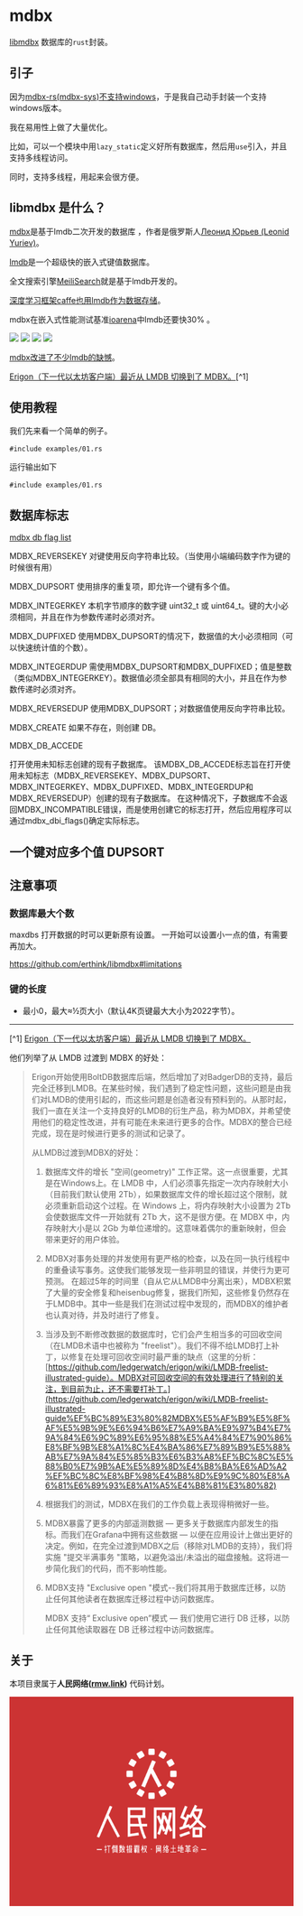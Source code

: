 # mdbx

[libmdbx](https://github.com/erthink/libmdbx) 数据库的`rust`封装。

## 引子

因为[mdbx-rs(mdbx-sys)不支持windows](https://github.com/vorot93/mdbx-rs/issues/1)，于是我自己动手封装一个支持windows版本。

我在易用性上做了大量优化。

比如，可以一个模块中用`lazy_static`定义好所有数据库，然后用`use`引入，并且支持多线程访问。

同时，支持多线程，用起来会很方便。

## libmdbx 是什么？

[mdbx](https://github.com/erthink/libmdbx)是基于lmdb二次开发的数据库 ，作者是俄罗斯人[Леонид Юрьев (Leonid Yuriev)](https://vk.com/erthink)。

[lmdb](https://en.wikipedia.org/wiki/Lightning_Memory-Mapped_Database)是一个超级快的嵌入式键值数据库。

全文搜索引擎[MeiliSearch](https://docs.meilisearch.com/reference/under_the_hood/storage.html#measured-disk-usage)就是基于lmdb开发的。

[深度学习框架caffe也用lmdb作为数据存储](https://docs.nvidia.com/deeplearning/dali/user-guide/docs/examples/general/data_loading/dataloading_lmdb.html)。

mdbx在嵌入式性能测试基准[ioarena](https://github.com/pmwkaa/ioarena)中lmdb还要快30% 。

![](https://raw.githubusercontent.com/wiki/erthink/libmdbx/img/perf-slide-1.png)
![](https://raw.githubusercontent.com/wiki/erthink/libmdbx/img/perf-slide-3.png)
![](https://raw.githubusercontent.com/wiki/erthink/libmdbx/img/perf-slide-4.png)
![](https://raw.githubusercontent.com/wiki/erthink/libmdbx/img/perf-slide-5.png)

[mdbx改进了不少lmdb的缺憾](https://github.com/erthink/libmdbx#improvements-beyond-lmdb)。

[Erigon（下一代以太坊客户端）最近从 LMDB 切换到了 MDBX。](https://github.com/ledgerwatch/erigon/wiki/Criteria-for-transitioning-from-Alpha-to-Beta#switch-from-lmdb-to-mdbx)[^1]



## 使用教程

我们先来看一个简单的例子。

```
#include examples/01.rs
```

运行输出如下

```
#include examples/01.rs
```

## 数据库标志

[mdbx db flag list](https://erthink.github.io/libmdbx/group__c__dbi.html#gafe3bddb297b3ab0d828a487c5726f76a)

MDBX_REVERSEKEY 对键使用反向字符串比较。（当使用小端编码数字作为键的时候很有用）

MDBX_DUPSORT 使用排序的重复项，即允许一个键有多个值。

MDBX_INTEGERKEY 本机字节顺序的数字键 uint32_t 或 uint64_t。键的大小必须相同，并且在作为参数传递时必须对齐。

MDBX_DUPFIXED 使用MDBX_DUPSORT的情况下，数据值的大小必须相同（可以快速统计值的个数）。

MDBX_INTEGERDUP 需使用MDBX_DUPSORT和MDBX_DUPFIXED；值是整数（类似MDBX_INTEGERKEY）。数据值必须全部具有相同的大小，并且在作为参数传递时必须对齐。

MDBX_REVERSEDUP 使用MDBX_DUPSORT；对数据值使用反向字符串比较。

MDBX_CREATE 如果不存在，则创建 DB。

MDBX_DB_ACCEDE

打开使用未知标志创建的现有子数据库。
该MDBX_DB_ACCEDE标志旨在打开使用未知标志（MDBX_REVERSEKEY、MDBX_DUPSORT、MDBX_INTEGERKEY、MDBX_DUPFIXED、MDBX_INTEGERDUP和MDBX_REVERSEDUP）创建的现有子数据库。
在这种情况下，子数据库不会返回MDBX_INCOMPATIBLE错误，而是使用创建它的标志打开，然后应用程序可以通过mdbx_dbi_flags()确定实际标志。

## 一个键对应多个值 DUPSORT

## 注意事项

### 数据库最大个数

maxdbs 打开数据的时可以更新原有设置。
一开始可以设置小一点的值，有需要再加大。

https://github.com/erthink/libmdbx#limitations

### 键的长度

- 最小0，最大≈½页大小（默认4K页键最大大小为2022字节）。
  
  

---



[^1] [Erigon（下一代以太坊客户端）最近从 LMDB 切换到了 MDBX。](https://github.com/ledgerwatch/erigon/wiki/Criteria-for-transitioning-from-Alpha-to-Beta#switch-from-lmdb-to-mdbx)

他们列举了从 LMDB 过渡到 MDBX 的好处：

> Erigon开始使用BoltDB数据库后端，然后增加了对BadgerDB的支持，最后完全迁移到LMDB。在某些时候，我们遇到了稳定性问题，这些问题是由我们对LMDB的使用引起的，而这些问题是创造者没有预料到的。从那时起，我们一直在关注一个支持良好的LMDB的衍生产品，称为MDBX，并希望使用他们的稳定性改进，并有可能在未来进行更多的合作。MDBX的整合已经完成，现在是时候进行更多的测试和记录了。
> 
> 从LMDB过渡到MDBX的好处：
> 
> 1. 数据库文件的增长 "空间(geometry)" 工作正常。这一点很重要，尤其是在Windows上。在 LMDB 中，人们必须事先指定一次内存映射大小（目前我们默认使用 2Tb），如果数据库文件的增长超过这个限制，就必须重新启动这个过程。在 Windows 上，将内存映射大小设置为 2Tb 会使数据库文件一开始就有 2Tb 大，这不是很方便。在 MDBX 中，内存映射大小是以 2Gb 为单位递增的。这意味着偶尔的重新映射，但会带来更好的用户体验。
> 
> 2. MDBX对事务处理的并发使用有更严格的检查，以及在同一执行线程中的重叠读写事务。这使我们能够发现一些非明显的错误，并使行为更可预测。
>    在超过5年的时间里（自从它从LMDB中分离出来），MDBX积累了大量的安全修复和heisenbug修复，据我们所知，这些修复仍然存在于LMDB中。其中一些是我们在测试过程中发现的，而MDBX的维护者也认真对待，并及时进行了修复。
> 
> 3. 当涉及到不断修改数据的数据库时，它们会产生相当多的可回收空间（在LMDB术语中也被称为 "freelist"）。我们不得不给LMDB打上补丁，以修复在处理可回收空间时最严重的缺点（这里的分析：[https://github.com/ledgerwatch/erigon/wiki/LMDB-freelist-illustrated-guide）。MDBX对可回收空间的有效处理进行了特别的关注，到目前为止，还不需要打补丁。](https://github.com/ledgerwatch/erigon/wiki/LMDB-freelist-illustrated-guide%EF%BC%89%E3%80%82MDBX%E5%AF%B9%E5%8F%AF%E5%9B%9E%E6%94%B6%E7%A9%BA%E9%97%B4%E7%9A%84%E6%9C%89%E6%95%88%E5%A4%84%E7%90%86%E8%BF%9B%E8%A1%8C%E4%BA%86%E7%89%B9%E5%88%AB%E7%9A%84%E5%85%B3%E6%B3%A8%EF%BC%8C%E5%88%B0%E7%9B%AE%E5%89%8D%E4%B8%BA%E6%AD%A2%EF%BC%8C%E8%BF%98%E4%B8%8D%E9%9C%80%E8%A6%81%E6%89%93%E8%A1%A5%E4%B8%81%E3%80%82)
> 
> 4. 根据我们的测试，MDBX在我们的工作负载上表现得稍微好一些。
> 
> 5. MDBX暴露了更多的内部遥测数据 — 更多关于数据库内部发生的指标。而我们在Grafana中拥有这些数据 — 以便在应用设计上做出更好的决定。例如，在完全过渡到MDBX之后（移除对LMDB的支持），我们将实施 "提交半满事务 "策略，以避免溢出/未溢出的磁盘接触。这将进一步简化我们的代码，而不影响性能。
> 
> 6. MDBX支持 "Exclusive open "模式--我们将其用于数据库迁移，以防止任何其他读者在数据库迁移过程中访问数据库。
>    
>    MDBX 支持“ Exclusive open”模式 — 我们使用它进行 DB 迁移，以防止任何其他读取器在 DB 迁移过程中访问数据库。

## 关于

本项目隶属于**人民网络([rmw.link](//rmw.link))** 代码计划。

<a href="//rmw.link">![人民网络](https://raw.githubusercontent.com/rmw-link/logo/master/rmw.red.bg.svg)</a>
